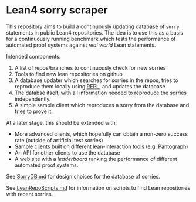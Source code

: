 # Lean4 sorry scraper

This repository aims to build a continuously updating database of `sorry` statements in public Lean4 repositories. The idea is to use this as a basis for a continuously running benchmark which tests the performance of automated proof systems against *real world* Lean statements.

Intended components:

1. A list of repos/branches to continuously check for new sorries
2. Tools to find new lean repositories on github
3. A database updater which searches for sorries in the repos, tries to reproduce them locally using [REPL](https://github.com/leanprover-community/repl/), and updates the database
4. The databse itself, with all information needed to reproduce the sorries independently.
5. A simple sample client which reproduces a sorry from the database and tries to prove it.

At a later stage, this should be extended with:

- More advanced clients, which hopefully can obtain a non-zero success rate (outside of artificial test sorries)
- Sample clients built on different lean-interaction tools (e.g. [Pantograph](https://github.com/stanford-centaur/PyPantograph))
- An API for other clients to use the database
- A web site with a *leaderboard* ranking the performance of different automated proof systems.

See [SorryDB.md](SorryDB.md) for design choices for the database of sorries.

See [LeanRepoScripts.md](LeanRepoScripts.md) for information on scripts to find Lean repositories with recent sorries.
